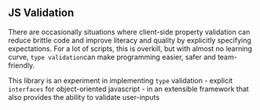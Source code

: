 ## JS Validation

There are occasionally situations where client-side property validation can reduce brittle code and improve literacy and quality by explicitly specifying expectations.  For a lot of scripts, this is overkill, but with almost no learning curve, `type validation`can make programming easier, safer and team-friendly. 

This library is an experiment in implementing `type` validation - explicit `interfaces` for object-oriented javascript - in an extensible framework that also provides the ability to validate user-inputs 
